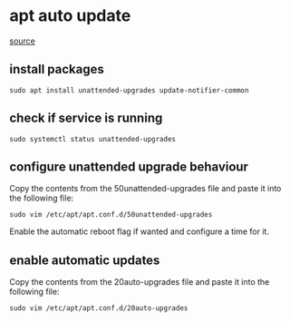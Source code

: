 # apt auto update

[source](https://linuxways.net/ubuntu/set-up-automatic-unattended-updates-for-ubuntu-20-04/)

## install packages

```
sudo apt install unattended-upgrades update-notifier-common
```

## check if service is running

```
sudo systemctl status unattended-upgrades
```

## configure unattended upgrade behaviour

Copy the contents from the 50unattended-upgrades file and paste it into the following file:

```
sudo vim /etc/apt/apt.conf.d/50unattended-upgrades
```

Enable the automatic reboot flag if wanted and configure a time for it.

## enable automatic updates

Copy the contents from the 20auto-upgrades file and paste it into the following file:

```
sudo vim /etc/apt/apt.conf.d/20auto-upgrades
```